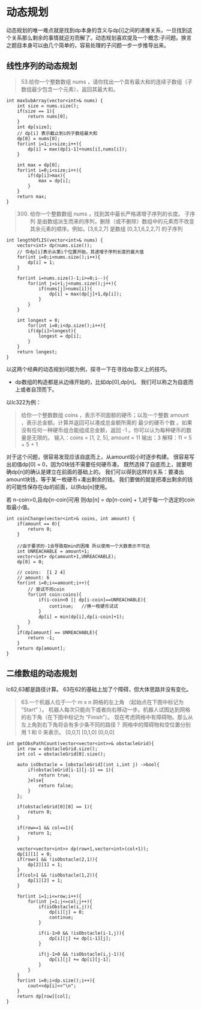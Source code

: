# 动态规划

动态规划的唯一难点就是找到dp本身的含义与dp[i]之间的递推关系，一旦找到这个关系那么剩余的事情就迎刃而解了。动态规划喜欢提及一个概念:子问题。换言之题目本身可以由几个简单的，容易处理的子问题一步一步推导出来。

## 线性序列的动态规划

>53.给你一个整数数组 nums ，请你找出一个具有最大和的连续子数组（子数组最少包含一个元素），返回其最大和。

```
int maxSubArray(vector<int>& nums) {
    int size = nums.size();
    if(size == 1){
        return nums[0];
    }
    int dp[size];
    // dp[i] 表示截止到i的子数组最大和
    dp[0] = nums[0];
    for(int i=1;i<size;i++){
        dp[i] = max(dp[i-1]+nums[i],nums[i]);
    }

    int max = dp[0];
    for(int i=0;i<size;i++){
        if(dp[i]>max){
            max = dp[i];
        }
    }
    return max;
}
```

>300. 给你一个整数数组 nums ，找到其中最长严格递增子序列的长度。
>子序列 是由数组派生而来的序列，删除（或不删除）数组中的元素而不改变其余元素的顺序。例如，[3,6,2,7] 是数组 [0,3,1,6,2,2,7] 的子序列

```
int lengthOfLIS(vector<int>& nums) {
    vector<int> dp(nums.size());
    // 令dp[i]表示从第i个位置开始，其递增子序列长度的最大值
    for(int i=0;i<nums.size();i++){
        dp[i] = 1;
    }

    for(int i=nums.size()-1;i>=0;i--){
        for(int j=i+1;j<nums.size();j++){
            if(nums[j]>nums[i]){
                dp[i] = max(dp[j]+1,dp[i]);
            }
        }
    }

    int longest = 0;
        for(int i=0;i<dp.size();i++){
        if(dp[i]>longest){
            longest = dp[i];
        }
    }
    return longest;
}
```

以这两个经典的动态规划问题为例，探寻一下在寻找dp意义上的技巧。
- dp数组的构造都是从边缘开始的，比如dp[0],dp[n]。
我们可以称之为自底而上或者自顶而下。

以lc322为例：
>给你一个整数数组 coins ，表示不同面额的硬币；以及一个整数 amount ，表示总金额。计算并返回可以凑成总金额所需的 最少的硬币个数 。如果没有任何一种硬币组合能组成总金额，返回 -1 。你可以认为每种硬币的数量是无限的。
>输入：coins = [1, 2, 5], amount = 11
>输出：3 
>解释：11 = 5 + 5 + 1

对于这个问题，很容易发现应该自底而上，从amount较小时逐步构建。
很容易写出初值dp[0] = 0，因为0块钱不需要任何硬币凑。
既然选择了自底而上，就要明确dp[n]的确认是建立在前面的基础上的。
我们可以得到这样的关系：要凑出amount块钱，等于某一枚硬币+凑出剩余的钱。
我们要做的就是把凑出剩余的钱的可能性保存在dp的前面，以供dp[n]使用。

若 n-coin>0,且dp[n-coin]可用
则dp[n] = dp[n-coin] + 1,对于每一个选定的coin取最小值。

```
int coinChange(vector<int>& coins, int amount) {
    if(amount == 0){
        return 0;
    }

    //由于要求的-1会导致取min的困难 所以使用一个大数表示不可达
    int UNREACHABLE = amount+1;
    vector<int> dp(amount+1,UNREACHABLE);
    dp[0] = 0;

    // coins:  [1 2 4]
    // amount: 6
    for(int i=0;i<=amount;i++){
        // 尝试不同coin
        for(int coin:coins){
            if(i-coin<0 || dp[i-coin]==UNREACHABLE){
                continue;   //换一枚硬币试试
            }
            dp[i] = min(dp[i],dp[i-coin]+1);
        }
    }
    if(dp[amount] == UNREACHABLE){
        return -1;
    }
    return dp[amount];
}
```

## 二维数组的动态规划

lc62,63都是路径计算。
63在62的基础上加了个障碍，但大体思路并没有变化。

>63.一个机器人位于一个 m x n 网格的左上角 （起始点在下图中标记为 “Start” ）。
>机器人每次只能向下或者向右移动一步。机器人试图达到网格的右下角（在下图中标记为 “Finish”）。
>现在考虑网格中有障碍物。那么从左上角到右下角将会有多少条不同的路径？
>网格中的障碍物和空位置分别用 1 和 0 来表示。
>[0,0,1]
>[0,1,0]
>[0,0,0]


```
int getObsPathCount(vector<vector<int>>& obstacleGrid){
    int row = obstacleGrid.size();
    int col = obstacleGrid[0].size();

    auto isObstacle = [obstacleGrid](int i,int j) ->bool{
        if(obstacleGrid[i-1][j-1] == 1){
            return true;
        }else{
            return false;
        }
    };

    if(obstacleGrid[0][0] == 1){
        return 0;
    }

    if(row==1 && col==1){
        return 1;
    }

    vector<vector<int>> dp(row+1,vector<int>(col+1));
    dp[1][1] = 0;
    if(row>1 && !isObstacle(2,1)){
        dp[2][1] = 1;
    }
    if(col>1 && !isObstacle(1,2)){
        dp[1][2] = 1;
    }

    for(int i=1;i<=row;i++){
        for(int j=1;j<=col;j++){
            if(isObstacle(i,j)){
                dp[i][j] = 0;
                continue;
            }

            if(i-1>0 && !isObstacle(i-1,j)){
                dp[i][j] += dp[i-1][j];
            }

            if(j-1>0 && !isObstacle(i,j-1)){
                dp[i][j] += dp[i][j-1];
            }   
        }
    }
    for(int i=0;i<dp.size();i++){
        cout<<dp[i]<<"\n";
    }
    return dp[row][col];
}
```